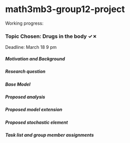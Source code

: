 # math3mb3-group12-project

Working progress:

### Topic Chosen: Drugs in the body ✓✗



Deadline: March 18 9 pm

##### Motivation and Background

##### Research question

##### Base Model 

##### Proposed analysis

##### Proposed model extension

##### Proposed stochastic element

##### Task list and group member assignments
